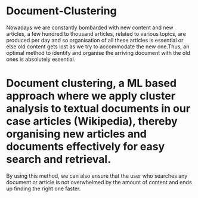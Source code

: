 # Document-Clustering

Nowadays we are constantly bombarded with new content and new articles, a few hundred to thousand articles, related to various topics, are produced per day and so 
organisation of all these articles is essential or else old content gets lost as we try to accommodate the new one.Thus, an optimal method to identify and organise the arriving document with the old ones is absolutely essential.

# Document clustering, a ML based approach where we apply cluster analysis to textual documents in our case articles (Wikipedia), thereby organising new articles and documents effectively for easy search and retrieval.

By using this method, we can also ensure that the user who searches any document or article is not overwhelmed by the amount of content and ends up finding the right one faster.
